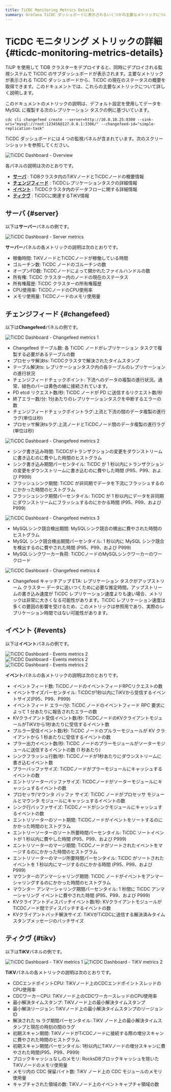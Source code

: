 ```yaml
---
title: TiCDC Monitoring Metrics Details
summary: Grafana TiCDC ダッシュボードに表示されるいくつかの主要なメトリックについて学習します。
---
```


# TiCDC モニタリング メトリックの詳細 {#ticdc-monitoring-metrics-details}

TiUP を使用して TiDB クラスターをデプロイすると、同時にデプロイされる監視システムで TiCDC のサブダッシュボードが表示されます。主要なメトリックが表示される TiCDC ダッシュボードから、TiCDC の現在のステータスの概要を取得できます。このドキュメントでは、これらの主要なメトリックについて詳しく説明します。

このドキュメントのメトリックの説明は、デフォルト設定を使用してデータを MySQL に複製する次のレプリケーション タスクの例に基づいています。

```shell
cdc cli changefeed create --server=http://10.0.10.25:8300 --sink-uri="mysql://root:123456@127.0.0.1:3306/" --changefeed-id="simple-replication-task"
```

TiCDC ダッシュボードには 4 つの監視パネルが含まれています。次のスクリーンショットを参照してください。

![TiCDC Dashboard - Overview](/media/ticdc/ticdc-dashboard-overview.png)

各パネルの説明は次のとおりです。

-   [**サーバ**](#server) : TiDBクラスタ内のTiKVノードとTiCDCノードの概要情報
-   [**チェンジフィード**](#changefeed) : TiCDCレプリケーションタスクの詳細情報
-   [**イベント**](#events) : TiCDCクラスタ内のデータフローに関する詳細情報
-   [**ティクヴ**](#tikv) : TiCDCに関連するTiKV情報

## サーバ {#server}

以下は**サーバー**パネルの例です。

![TiCDC Dashboard - Server metrics](/media/ticdc/ticdc-dashboard-server.png)

**サーバー**パネルの各メトリックの説明は次のとおりです。

-   稼働時間: TiKVノードとTiCDCノードが稼働している時間
-   ゴルーチン数: TiCDC ノードのゴルーチンの数
-   オープンFD数: TiCDCノードによって開かれたファイルハンドルの数
-   所有権: TiCDC クラスター内のノードの現在のステータス
-   所有権履歴: TiCDC クラスターの所有権履歴
-   CPU使用率: TiCDCノードのCPU使用率
-   メモリ使用量: TiCDCノードのメモリ使用量

## チェンジフィード {#changefeed}

以下は**Changefeed**パネルの例です。

![TiCDC Dashboard - Changefeed metrics 1](/media/ticdc/ticdc-dashboard-changefeed-1.png)

-   Changefeed テーブル数: 各 TiCDC ノードがレプリケーション タスクで複製する必要があるテーブルの数
-   プロセッサ解決ts: TiCDCクラスタで解決されたタイムスタンプ
-   テーブル解決ts: レプリケーションタスク内の各テーブルのレプリケーションの進行状況
-   チェンジフィードチェックポイント: 下流へのデータの複製の進行状況。通常、緑色のバーは黄色の線に接続されています。
-   PD etcd リクエスト数/秒: TiCDC ノードが PD に送信するリクエスト数/秒
-   終了エラー数/分: 1分あたりのレプリケーションタスクを中断するエラーの数
-   チェンジフィードチェックポイントラグ:上流と下流の間のデータ複製の進行ラグ(単位は秒)
-   プロセッサ解決tsラグ:上流ノードとTiCDCノード間のデータ複製の進行ラグ(単位は秒)

![TiCDC Dashboard - Changefeed metrics 2](/media/ticdc/ticdc-dashboard-changefeed-2.png)

-   シンク書き込み時間: TiCDCがトランザクションの変更をダウンストリームに書き込むのに費やした時間のヒストグラム
-   シンク書き込み期間パーセンタイル: TiCDC が 1 秒以内にトランザクションの変更をダウンストリームに書き込むのに費やした時間 (P95、P99、および P999)
-   フラッシュシンク期間: TiCDC が非同期でデータを下流にフラッシュするのにかかった時間のヒストグラム
-   フラッシュシンク期間パーセンタイル: TiCDC が 1 秒以内にデータを非同期にダウンストリームにフラッシュするのにかかる時間 (P95、P99、および P999)

![TiCDC Dashboard - Changefeed metrics 3](/media/ticdc/ticdc-dashboard-changefeed-3.png)

-   MySQLシンク競合検出期間: MySQLシンク競合の検出に費やされた時間のヒストグラム
-   MySQL シンク競合検出期間パーセンタイル: 1 秒以内に MySQL シンク競合を検出するのに費やされた時間 (P95、P99、および P999)
-   MySQLシンクワーカー負荷: TiCDCノードのMySQLシンクワーカーのワークロード

![TiCDC Dashboard - Changefeed metrics 4](/media/ticdc/ticdc-dashboard-changefeed-4.png)

-   Changefeed キャッチアップ ETA: レプリケーション タスクがアップストリーム クラスター データに追いつくために必要な推定時間。アップストリームの書き込み速度が TiCDC レプリケーション速度よりも速い場合、メトリックは非常に大きくなる可能性があります。TiCDC レプリケーション速度は多くの要因の影響を受けるため、このメトリックは参照用であり、実際のレプリケーション時間ではない可能性があります。

## イベント {#events}

以下は**イベント**パネルの例です。

![TiCDC Dashboard - Events metrics 2](/media/ticdc/ticdc-dashboard-events-1.png) ![TiCDC Dashboard - Events metrics 2](/media/ticdc/ticdc-dashboard-events-2.png) ![TiCDC Dashboard - Events metrics 2](/media/ticdc/ticdc-dashboard-events-3.png)

**イベント**パネルの各メトリックの説明は次のとおりです。

-   イベントフィード数: TiCDCノードのイベントフィードRPCリクエストの数
-   イベントサイズパーセンタイル: TiCDCが1秒以内にTiKVから受信するイベントサイズ(P95、P99、P999)
-   イベントフィード エラー/分: TiCDC ノードのイベントフィード RPC 要求によって 1 分あたりに報告されたエラーの数
-   KVクライアント受信イベント数/秒: TiCDCノードのKVクライアントモジュールがTiKVから1秒あたりに受信するイベント数
-   プルラー受信イベント数/秒: TiCDC ノードのプルラーモジュールが KV クライアントから 1 秒あたりに受信するイベントの数
-   プラー出力イベント数/秒: TiCDC ノードのプラーモジュールがソーターモジュールに送信するイベントの数 (1 秒あたり)
-   シンクフラッシュ行数/秒: TiCDCノードが1秒あたりにダウンストリームに書き込むイベント数
-   プラーバッファサイズ: TiCDCノードがプラーモジュールにキャッシュするイベントの数
-   エントリソーターバッファサイズ: TiCDCノードがソーターモジュールにキャッシュするイベントの数
-   プロセッサ/マウンタ バッファ サイズ: TiCDC ノードがプロセッサ モジュールとマウンタ モジュールにキャッシュするイベントの数
-   シンク行バッファサイズ: TiCDCノードがシンクモジュールにキャッシュするイベントの数
-   エントリソーターのソート期間: TiCDCノードがイベントをソートするのにかかった時間のヒストグラム
-   エントリーソーターのソート所要時間パーセンタイル: TiCDC ソートイベントが 1 秒以内に費やした時間 (P95、P99、および P999)
-   エントリソーターのマージ期間: TiCDCノードがソートされたイベントをマージするのにかかった時間のヒストグラム
-   エントリソーターのマージ所要時間パーセンタイル: TiCDC がソートされたイベントを 1 秒以内にマージするのにかかる時間 (P95、P99、および P999)
-   マウンターのアンマーシャリング期間: TiCDC ノードがイベントをアンマーシャリングするのにかかった時間のヒストグラム
-   マウンター アンマーシャリング期間パーセンタイル: 1 秒間に TiCDC アンマーシャリング イベントに費やされた時間 (P95、P99、および P999)
-   KVクライアントディスパッチイベント数/秒: KVクライアントモジュールがTiCDCノード間でディスパッチするイベントの数
-   KVクライアントバッチ解決サイズ: TiKVがTiCDCに送信する解決済みタイムスタンプメッセージのバッチサイズ

## ティクヴ {#tikv}

以下は**TiKV**パネルの例です。

![TiCDC Dashboard - TiKV metrics 1](/media/ticdc/ticdc-dashboard-tikv-1.png) ![TiCDC Dashboard - TiKV metrics 2](/media/ticdc/ticdc-dashboard-tikv-2.png)

**TiKV**パネルの各メトリックの説明は次のとおりです。

-   CDCエンドポイントCPU: TiKVノード上のCDCエンドポイントスレッドのCPU使用率
-   CDCワーカーCPU: TiKVノード上のCDCワーカースレッドのCPU使用率
-   最小解決タイムスタンプ: TiKVノード上の最小解決タイムスタンプ
-   最小解決リージョン: TiKVノード上の最小解決タイムスタンプのリージョンID
-   解決された ts ラグ期間パーセンタイル: TiKV ノード上の最小解決タイムスタンプと現在の時刻の間のラグ
-   初期スキャン期間: TiKVノードがTiCDCノードに接続する際の増分スキャンに費やされた時間のヒストグラム
-   初期スキャン期間パーセンタイル: 1秒以内にTiKVノードの増分スキャンに費やされた時間(P95、P99、P999)
-   ブロックキャッシュなしのメモリ: RocksDBブロックキャッシュを除いたTiKVノードのメモリ使用量
-   メモリ内の CDC 保留バイト数: TiKV ノード上の CDC モジュールのメモリ使用量
-   キャプチャされた領域の数: TiKVノード上のイベントキャプチャ領域の数

